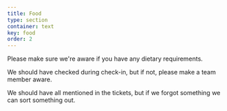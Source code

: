 ```yaml
---
title: Food
type: section
container: text
key: food
order: 2
---
```


Please make sure we're aware if you have any dietary requirements.

We should have checked during check-in, but if not, please make
a team member aware.

We should have all mentioned in the tickets, but if we forgot
something we can sort something out.
